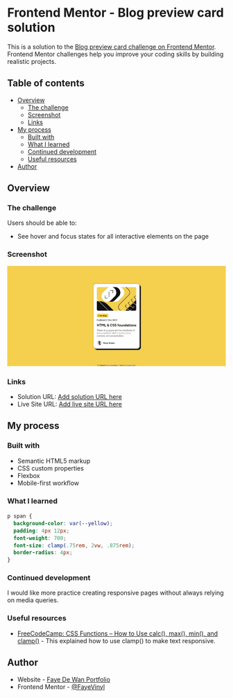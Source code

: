 # Frontend Mentor - Blog preview card solution

This is a solution to the [Blog preview card challenge on Frontend Mentor](https://www.frontendmentor.io/challenges/blog-preview-card-ckPaj01IcS). Frontend Mentor challenges help you improve your coding skills by building realistic projects. 

## Table of contents

- [Overview](#overview)
  - [The challenge](#the-challenge)
  - [Screenshot](#screenshot)
  - [Links](#links)
- [My process](#my-process)
  - [Built with](#built-with)
  - [What I learned](#what-i-learned)
  - [Continued development](#continued-development)
  - [Useful resources](#useful-resources)
- [Author](#author)

## Overview

### The challenge

Users should be able to:

- See hover and focus states for all interactive elements on the page

### Screenshot

![](https://raw.githubusercontent.com/FayeVinyl/FM-blog-preview-card/main/blogpreviewcard.jpg)

### Links

- Solution URL: [Add solution URL here](https://github.com/FayeVinyl/FM-blog-preview-card/tree/main)
- Live Site URL: [Add live site URL here](https://fayevinyl.github.io/FM-blog-preview-card/)

## My process

### Built with

- Semantic HTML5 markup
- CSS custom properties
- Flexbox
- Mobile-first workflow

### What I learned

```css
p span {
  background-color: var(--yellow);
  padding: 4px 12px;
  font-weight: 700;
  font-size: clamp(.75rem, 2vw, .875rem);
  border-radius: 4px;
}
```
### Continued development

I would like more practice creating responsive pages without always relying on media queries.

### Useful resources

- [FreeCodeCamp: CSS Functions – How to Use calc(), max(), min(), and clamp()](https://www.freecodecamp.org/news/css-functions-for-beginners/#:~:text=In%20the%20expression%20inside%20the,min()%20and%20clamp()%20.) - This explained how to  use clamp() to make text responsive.


## Author

- Website - [Faye De Wan Portfolio](https://fayevinyl.github.io/)
- Frontend Mentor - [@FayeVinyl](https://www.frontendmentor.io/profile/FayeVinyl)
